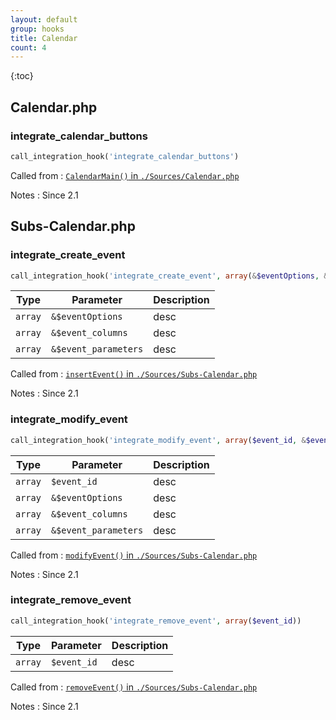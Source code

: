 ```yaml
---
layout: default
group: hooks
title: Calendar
count: 4
---
```

{:toc}
## Calendar.php
### integrate_calendar_buttons

```php
call_integration_hook('integrate_calendar_buttons')
```


Called from
: [`CalendarMain()` in `./Sources/Calendar.php`](../docs/calendar.html#calendarmain)

Notes
: Since 2.1


## Subs-Calendar.php
### integrate_create_event

```php
call_integration_hook('integrate_create_event', array(&$eventOptions, &$event_columns, &$event_parameters))
```

Type|Parameter|Description
---|---|---
`array`|`&$eventOptions`|desc
`array`|`&$event_columns`|desc
`array`|`&$event_parameters`|desc

Called from
: [`insertEvent()` in `./Sources/Subs-Calendar.php`](../docs/subs-calendar.html#insertevent)

Notes
: Since 2.1

### integrate_modify_event

```php
call_integration_hook('integrate_modify_event', array($event_id, &$eventOptions, &$event_columns, &$event_parameters))
```

Type|Parameter|Description
---|---|---
`array`|`$event_id`|desc
`array`|`&$eventOptions`|desc
`array`|`&$event_columns`|desc
`array`|`&$event_parameters`|desc

Called from
: [`modifyEvent()` in `./Sources/Subs-Calendar.php`](../docs/subs-calendar.html#modifyevent)

Notes
: Since 2.1

### integrate_remove_event

```php
call_integration_hook('integrate_remove_event', array($event_id))
```

Type|Parameter|Description
---|---|---
`array`|`$event_id`|desc

Called from
: [`removeEvent()` in `./Sources/Subs-Calendar.php`](../docs/subs-calendar.html#removeevent)

Notes
: Since 2.1

